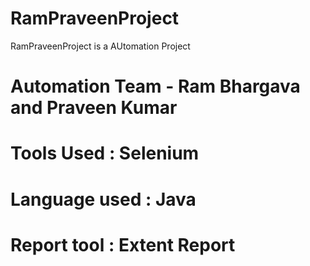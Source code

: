 # RamPraveenProject
RamPraveenProject is a AUtomation Project
# Automation Team - Ram Bhargava and Praveen Kumar
# Tools Used : Selenium
# Language used : Java
# Report tool : Extent Report
